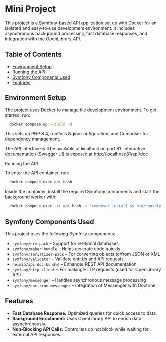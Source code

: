# Mini Project

This project is a Symfony-based API application set up with Docker for an isolated and easy-to-use development environment. It includes asynchronous background processing, fast database responses, and integration with the OpenLibrary API.

## Table of Contents
- [Environment Setup](#environment-setup)
- [Running the API](#running-the-api)
- [Symfony Components Used](#symfony-components-used)
- [Features](#features)

## Environment Setup

The project uses Docker to manage the development environment. To get started, run:

```bash
  docker compose up --build -d
```
This sets up PHP 8.4, rootless Nginx configuration, and Composer for dependency management.

The API interface will be available at localhost on port 81. 
Interactive documentation (Swagger UI) is exposed at http://localhost:81/api/doc

Running the API

To enter the API container, run:
```bash
  docker compose exec api bash
```
Inside the container, install the required Symfony components and start the background worker with:
```bash
  docker compose exec -it api bash -c "composer install && bin/console doctrine:migrations:migrate --no-interaction && bin/console messenger:consume async -vv"
```

## Symfony Components Used

This project uses the following Symfony components:

- `symfony/orm-pack` – Support for relational databases
- `symfony/maker-bundle` – Helps generate code quickly
- `symfony/serializer-pack` – For converting objects to/from JSON or XML
- `symfony/validator` – Validate entities and API requests
- `nelmio/api-doc-bundle` – Enhances REST API documentation
- `symfony/http-client` – For making HTTP requests (used for OpenLibrary API)
- `symfony/messenger` – Handles asynchronous message processing
- `symfony/doctrine-messenger` – Integration of Messenger with Doctrine

## Features

- **Fast Database Response:** Optimized queries for quick access to data.
- **Background Enrichment:** Uses OpenLibrary API to enrich data asynchronously.
- **Non-Blocking API Calls:** Controllers do not block while waiting for external API responses.
